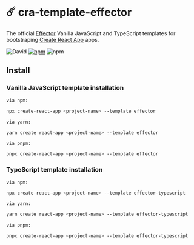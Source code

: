 # ☄️ cra-template-effector

The official [Effector](https://effector.now.sh) Vanilla JavaScript and TypeScript templates for bootstraping [Create React App](https://github.com/facebook/create-react-app) apps.

![David](https://img.shields.io/david/effector/cra-template) [![npm](https://img.shields.io/npm/v/cra-template-effector?label=js%20template%20version&logo=npm)](https://www.npmjs.com/package/cra-template-effector) ![npm](https://img.shields.io/npm/v/cra-template-effector-typescript?label=ts%20template%20version&logo=npm)

## Install

### Vanilla JavaScript template installation

```via npm:```

```bash
npx create-react-app <project-name> --template effector
```

```via yarn:```

```bash
yarn create react-app <project-name> --template effector
```

```via pnpm:```

```bash
pnpx create-react-app <project-name> --template effector
```

### TypeScript template installation

```via npm:```

```bash
npx create-react-app <project-name> --template effector-typescript
```

```via yarn:```

```bash
yarn create react-app <project-name> --template effector-typescript
```

```via pnpm:```

```bash
pnpx create-react-app <project-name> --template effector-typescript
```
